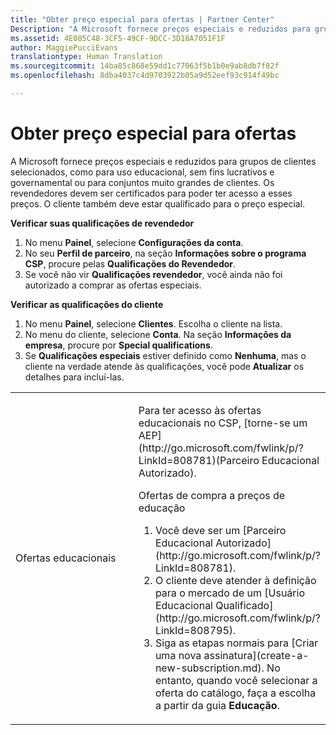 ```yaml
---
title: "Obter preço especial para ofertas | Partner Center"
Description: "A Microsoft fornece preços especiais e reduzidos para grupos de clientes selecionados, como para uso educacional, sem fins lucrativos e governamental ou para conjuntos muito grandes de clientes."
ms.assetid: 4E085C48-3CF5-49CF-9DCC-3D18A7051F1F
author: MaggiePucciEvans
translationtype: Human Translation
ms.sourcegitcommit: 14ba85c868e59dd1c77063f5b1b0e9ab8db7f82f
ms.openlocfilehash: 8dba4037c4d9703922b05a9d52eef93c914f49bc

---
```


# Obter preço especial para ofertas


A Microsoft fornece preços especiais e reduzidos para grupos de clientes selecionados, como para uso educacional, sem fins lucrativos e governamental ou para conjuntos muito grandes de clientes. Os revendedores devem ser certificados para poder ter acesso a esses preços. O cliente também deve estar qualificado para o preço especial.

**Verificar suas qualificações de revendedor**

1.  No menu **Painel**, selecione **Configurações da conta**.
2.  No seu **Perfil de parceiro**, na seção **Informações sobre o programa CSP**, procure pelas **Qualificações do Revendedor**.
3.  Se você não vir **Qualificações revendedor**, você ainda não foi autorizado a comprar as ofertas especiais.

**Verificar as qualificações do cliente**

1.  No menu **Painel**, selecione **Clientes**. Escolha o cliente na lista.
2.  No menu do cliente, selecione **Conta**. Na seção **Informações da empresa**, procure por **Special qualifications**.
3.  Se **Qualificações especiais** estiver definido como **Nenhuma**, mas o cliente na verdade atende às qualificações, você pode **Atualizar** os detalhes para incluí-las.

<table>
<colgroup>
<col width="50%" />
<col width="50%" />
</colgroup>
<tbody>
<tr class="odd">
<td><p>Ofertas educacionais</p></td>
<td><p>Para ter acesso às ofertas educacionais no CSP, [torne-se um AEP](http://go.microsoft.com/fwlink/p/?LinkId=808781)(Parceiro Educacional Autorizado).</p>
<p>Ofertas de compra a preços de educação</strong></p>
<ol>
<li>Você deve ser um [Parceiro Educacional Autorizado](http://go.microsoft.com/fwlink/p/?LinkId=808781).</li>
<li>O cliente deve atender à definição para o mercado de um [Usuário Educacional Qualificado](http://go.microsoft.com/fwlink/p/?LinkId=808795).</li>
<li>Siga as etapas normais para [Criar uma nova assinatura](create-a-new-subscription.md). No entanto, quando você selecionar a oferta do catálogo, faça a escolha a partir da guia <strong>Educação</strong>.</li>
</ol></td>
</tr>
</tbody>
</table>

 

 

 






<!--HONumber=Nov16_HO4-->



